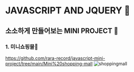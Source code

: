 # JAVASCRIPT AND JQUERY 🤗
## 소소하게 만들어보는 MINI PROJECT 🤡 

### 1. 미니쇼핑몰🛒 
https://github.com/rara-record/javascript-mini-project/tree/main/Mini%20shopping-mall
![shoppingmall](https://user-images.githubusercontent.com/70184893/139431418-099296cd-d6e2-4c53-90ef-e9d1c18388b1.png)
